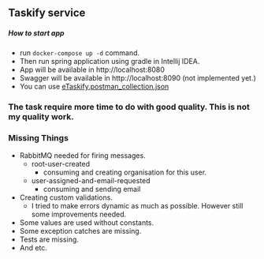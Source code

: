 ## Taskify service

##### How to start app
* run `docker-compose up -d` command.
* Then run spring application using gradle in Intellij IDEA.
* App will be available in http://localhost:8080
* Swagger will be available in http://localhost:8090 (not implemented yet.)
* You can use [eTaskify.postman_collection.json](eTaskify.postman_collection.json)

### The task require more time to do with good quality. This is not my quality work.
### Missing Things
* RabbitMQ needed for firing messages.
  * root-user-created
    * consuming and creating organisation for this user.
  * user-assigned-and-email-requested
    * consuming and sending email
* Creating custom validations.
  * I tried to make errors dynamic as much as possible. However still some improvements needed.
* Some values are used without constants. 
* Some exception catches are missing.
* Tests are missing.
* And etc.